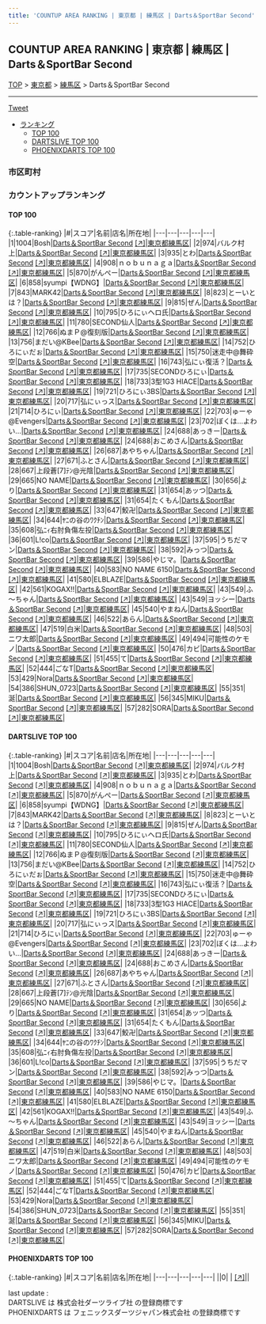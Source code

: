 ```yaml
---
title: 'COUNTUP AREA RANKING | 東京都 | 練馬区 | Darts＆SportBar Second'
---
```

## COUNTUP AREA RANKING | 東京都 | 練馬区 | Darts＆SportBar Second

[TOP](/darts/rank/) > [東京都](/darts/rank/東京都/) > [練馬区](/darts/rank/東京都/練馬区/) > Darts＆SportBar Second

___

<a href="https://twitter.com/share?ref_src=twsrc%5Etfw" data-text="COUNTUP AREA RANKING | 東京都練馬区Darts＆SportBar Second" class="twitter-share-button" data-hashtags="DARTSLIVE,PHOENIXDARTS,darts,ダーツ" data-show-count="false">Tweet</a>

* [ランキング](#カウントアップランキング)
    * [TOP 100](#top-100)
    * [DARTSLIVE TOP 100](#dartslive-top-100)
    * [PHOENIXDARTS TOP 100](#phoenixdarts-top-100)

### 市区町村

<ul>

</ul>

### カウントアップランキング

#### TOP 100



{:.table-ranking}
|#|スコア|名前|店名|所在地|
|---|---|---|---|---|
|1|1004|<span class="rank-name-dl">Bosh</span>|<a href="/darts/rank/shops/886eed41c657d60c0d9b047a20a7ba1e.html">Darts＆SportBar Second</a> <a href="https://search.dartslive.com/jp/shop/886eed41c657d60c0d9b047a20a7ba1e">[↗]</a>|<a href="/darts/rank/東京都/練馬区">東京都練馬区</a>|
|2|974|<span class="rank-name-dl">バルク村上</span>|<a href="/darts/rank/shops/886eed41c657d60c0d9b047a20a7ba1e.html">Darts＆SportBar Second</a> <a href="https://search.dartslive.com/jp/shop/886eed41c657d60c0d9b047a20a7ba1e">[↗]</a>|<a href="/darts/rank/東京都/練馬区">東京都練馬区</a>|
|3|935|<span class="rank-name-dl">とわ</span>|<a href="/darts/rank/shops/886eed41c657d60c0d9b047a20a7ba1e.html">Darts＆SportBar Second</a> <a href="https://search.dartslive.com/jp/shop/886eed41c657d60c0d9b047a20a7ba1e">[↗]</a>|<a href="/darts/rank/東京都/練馬区">東京都練馬区</a>|
|4|908|<span class="rank-name-dl">ｎｏｂｕｎａｇａ</span>|<a href="/darts/rank/shops/886eed41c657d60c0d9b047a20a7ba1e.html">Darts＆SportBar Second</a> <a href="https://search.dartslive.com/jp/shop/886eed41c657d60c0d9b047a20a7ba1e">[↗]</a>|<a href="/darts/rank/東京都/練馬区">東京都練馬区</a>|
|5|870|<span class="rank-name-dl">がんぺー</span>|<a href="/darts/rank/shops/886eed41c657d60c0d9b047a20a7ba1e.html">Darts＆SportBar Second</a> <a href="https://search.dartslive.com/jp/shop/886eed41c657d60c0d9b047a20a7ba1e">[↗]</a>|<a href="/darts/rank/東京都/練馬区">東京都練馬区</a>|
|6|858|<span class="rank-name-dl">syumpi【WDNG】</span>|<a href="/darts/rank/shops/886eed41c657d60c0d9b047a20a7ba1e.html">Darts＆SportBar Second</a> <a href="https://search.dartslive.com/jp/shop/886eed41c657d60c0d9b047a20a7ba1e">[↗]</a>|<a href="/darts/rank/東京都/練馬区">東京都練馬区</a>|
|7|843|<span class="rank-name-dl">MARK42</span>|<a href="/darts/rank/shops/886eed41c657d60c0d9b047a20a7ba1e.html">Darts＆SportBar Second</a> <a href="https://search.dartslive.com/jp/shop/886eed41c657d60c0d9b047a20a7ba1e">[↗]</a>|<a href="/darts/rank/東京都/練馬区">東京都練馬区</a>|
|8|823|<span class="rank-name-dl">とーいとは？</span>|<a href="/darts/rank/shops/886eed41c657d60c0d9b047a20a7ba1e.html">Darts＆SportBar Second</a> <a href="https://search.dartslive.com/jp/shop/886eed41c657d60c0d9b047a20a7ba1e">[↗]</a>|<a href="/darts/rank/東京都/練馬区">東京都練馬区</a>|
|9|815|<span class="rank-name-dl">ぜん</span>|<a href="/darts/rank/shops/886eed41c657d60c0d9b047a20a7ba1e.html">Darts＆SportBar Second</a> <a href="https://search.dartslive.com/jp/shop/886eed41c657d60c0d9b047a20a7ba1e">[↗]</a>|<a href="/darts/rank/東京都/練馬区">東京都練馬区</a>|
|10|795|<span class="rank-name-dl">ひろにぃヘロ氏</span>|<a href="/darts/rank/shops/886eed41c657d60c0d9b047a20a7ba1e.html">Darts＆SportBar Second</a> <a href="https://search.dartslive.com/jp/shop/886eed41c657d60c0d9b047a20a7ba1e">[↗]</a>|<a href="/darts/rank/東京都/練馬区">東京都練馬区</a>|
|11|780|<span class="rank-name-dl">SECOND仙人</span>|<a href="/darts/rank/shops/886eed41c657d60c0d9b047a20a7ba1e.html">Darts＆SportBar Second</a> <a href="https://search.dartslive.com/jp/shop/886eed41c657d60c0d9b047a20a7ba1e">[↗]</a>|<a href="/darts/rank/東京都/練馬区">東京都練馬区</a>|
|12|766|<span class="rank-name-dl">ぬまＰ@復刻版</span>|<a href="/darts/rank/shops/886eed41c657d60c0d9b047a20a7ba1e.html">Darts＆SportBar Second</a> <a href="https://search.dartslive.com/jp/shop/886eed41c657d60c0d9b047a20a7ba1e">[↗]</a>|<a href="/darts/rank/東京都/練馬区">東京都練馬区</a>|
|13|756|<span class="rank-name-dl">まだい@KBee</span>|<a href="/darts/rank/shops/886eed41c657d60c0d9b047a20a7ba1e.html">Darts＆SportBar Second</a> <a href="https://search.dartslive.com/jp/shop/886eed41c657d60c0d9b047a20a7ba1e">[↗]</a>|<a href="/darts/rank/東京都/練馬区">東京都練馬区</a>|
|14|752|<span class="rank-name-dl">ひろにぃだぉ</span>|<a href="/darts/rank/shops/886eed41c657d60c0d9b047a20a7ba1e.html">Darts＆SportBar Second</a> <a href="https://search.dartslive.com/jp/shop/886eed41c657d60c0d9b047a20a7ba1e">[↗]</a>|<a href="/darts/rank/東京都/練馬区">東京都練馬区</a>|
|15|750|<span class="rank-name-dl">迷走中@舞砕空</span>|<a href="/darts/rank/shops/886eed41c657d60c0d9b047a20a7ba1e.html">Darts＆SportBar Second</a> <a href="https://search.dartslive.com/jp/shop/886eed41c657d60c0d9b047a20a7ba1e">[↗]</a>|<a href="/darts/rank/東京都/練馬区">東京都練馬区</a>|
|16|743|<span class="rank-name-dl">弘にぃ復活？</span>|<a href="/darts/rank/shops/886eed41c657d60c0d9b047a20a7ba1e.html">Darts＆SportBar Second</a> <a href="https://search.dartslive.com/jp/shop/886eed41c657d60c0d9b047a20a7ba1e">[↗]</a>|<a href="/darts/rank/東京都/練馬区">東京都練馬区</a>|
|17|735|<span class="rank-name-dl">SECONDひろにぃ</span>|<a href="/darts/rank/shops/886eed41c657d60c0d9b047a20a7ba1e.html">Darts＆SportBar Second</a> <a href="https://search.dartslive.com/jp/shop/886eed41c657d60c0d9b047a20a7ba1e">[↗]</a>|<a href="/darts/rank/東京都/練馬区">東京都練馬区</a>|
|18|733|<span class="rank-name-dl">3型1G3 HIACE</span>|<a href="/darts/rank/shops/886eed41c657d60c0d9b047a20a7ba1e.html">Darts＆SportBar Second</a> <a href="https://search.dartslive.com/jp/shop/886eed41c657d60c0d9b047a20a7ba1e">[↗]</a>|<a href="/darts/rank/東京都/練馬区">東京都練馬区</a>|
|19|721|<span class="rank-name-dl">ひろにぃ3BS</span>|<a href="/darts/rank/shops/886eed41c657d60c0d9b047a20a7ba1e.html">Darts＆SportBar Second</a> <a href="https://search.dartslive.com/jp/shop/886eed41c657d60c0d9b047a20a7ba1e">[↗]</a>|<a href="/darts/rank/東京都/練馬区">東京都練馬区</a>|
|20|717|<span class="rank-name-dl">弘にぃっス</span>|<a href="/darts/rank/shops/886eed41c657d60c0d9b047a20a7ba1e.html">Darts＆SportBar Second</a> <a href="https://search.dartslive.com/jp/shop/886eed41c657d60c0d9b047a20a7ba1e">[↗]</a>|<a href="/darts/rank/東京都/練馬区">東京都練馬区</a>|
|21|714|<span class="rank-name-dl">ひろにぃ</span>|<a href="/darts/rank/shops/886eed41c657d60c0d9b047a20a7ba1e.html">Darts＆SportBar Second</a> <a href="https://search.dartslive.com/jp/shop/886eed41c657d60c0d9b047a20a7ba1e">[↗]</a>|<a href="/darts/rank/東京都/練馬区">東京都練馬区</a>|
|22|703|<span class="rank-name-dl">ゅーゃ@Evengers</span>|<a href="/darts/rank/shops/886eed41c657d60c0d9b047a20a7ba1e.html">Darts＆SportBar Second</a> <a href="https://search.dartslive.com/jp/shop/886eed41c657d60c0d9b047a20a7ba1e">[↗]</a>|<a href="/darts/rank/東京都/練馬区">東京都練馬区</a>|
|23|702|<span class="rank-name-dl">ぼくは…よわい…</span>|<a href="/darts/rank/shops/886eed41c657d60c0d9b047a20a7ba1e.html">Darts＆SportBar Second</a> <a href="https://search.dartslive.com/jp/shop/886eed41c657d60c0d9b047a20a7ba1e">[↗]</a>|<a href="/darts/rank/東京都/練馬区">東京都練馬区</a>|
|24|688|<span class="rank-name-dl">あっきー</span>|<a href="/darts/rank/shops/886eed41c657d60c0d9b047a20a7ba1e.html">Darts＆SportBar Second</a> <a href="https://search.dartslive.com/jp/shop/886eed41c657d60c0d9b047a20a7ba1e">[↗]</a>|<a href="/darts/rank/東京都/練馬区">東京都練馬区</a>|
|24|688|<span class="rank-name-dl">おこめさん</span>|<a href="/darts/rank/shops/886eed41c657d60c0d9b047a20a7ba1e.html">Darts＆SportBar Second</a> <a href="https://search.dartslive.com/jp/shop/886eed41c657d60c0d9b047a20a7ba1e">[↗]</a>|<a href="/darts/rank/東京都/練馬区">東京都練馬区</a>|
|26|687|<span class="rank-name-dl">あやちゃん</span>|<a href="/darts/rank/shops/886eed41c657d60c0d9b047a20a7ba1e.html">Darts＆SportBar Second</a> <a href="https://search.dartslive.com/jp/shop/886eed41c657d60c0d9b047a20a7ba1e">[↗]</a>|<a href="/darts/rank/東京都/練馬区">東京都練馬区</a>|
|27|671|<span class="rank-name-dl">ふとさん</span>|<a href="/darts/rank/shops/886eed41c657d60c0d9b047a20a7ba1e.html">Darts＆SportBar Second</a> <a href="https://search.dartslive.com/jp/shop/886eed41c657d60c0d9b047a20a7ba1e">[↗]</a>|<a href="/darts/rank/東京都/練馬区">東京都練馬区</a>|
|28|667|<span class="rank-name-dl">上段蒼[7]ﾃﾝ@光陰</span>|<a href="/darts/rank/shops/886eed41c657d60c0d9b047a20a7ba1e.html">Darts＆SportBar Second</a> <a href="https://search.dartslive.com/jp/shop/886eed41c657d60c0d9b047a20a7ba1e">[↗]</a>|<a href="/darts/rank/東京都/練馬区">東京都練馬区</a>|
|29|665|<span class="rank-name-dl">NO NAME</span>|<a href="/darts/rank/shops/886eed41c657d60c0d9b047a20a7ba1e.html">Darts＆SportBar Second</a> <a href="https://search.dartslive.com/jp/shop/886eed41c657d60c0d9b047a20a7ba1e">[↗]</a>|<a href="/darts/rank/東京都/練馬区">東京都練馬区</a>|
|30|656|<span class="rank-name-dl">より</span>|<a href="/darts/rank/shops/886eed41c657d60c0d9b047a20a7ba1e.html">Darts＆SportBar Second</a> <a href="https://search.dartslive.com/jp/shop/886eed41c657d60c0d9b047a20a7ba1e">[↗]</a>|<a href="/darts/rank/東京都/練馬区">東京都練馬区</a>|
|31|654|<span class="rank-name-dl">あッつ</span>|<a href="/darts/rank/shops/886eed41c657d60c0d9b047a20a7ba1e.html">Darts＆SportBar Second</a> <a href="https://search.dartslive.com/jp/shop/886eed41c657d60c0d9b047a20a7ba1e">[↗]</a>|<a href="/darts/rank/東京都/練馬区">東京都練馬区</a>|
|31|654|<span class="rank-name-dl">たくもん</span>|<a href="/darts/rank/shops/886eed41c657d60c0d9b047a20a7ba1e.html">Darts＆SportBar Second</a> <a href="https://search.dartslive.com/jp/shop/886eed41c657d60c0d9b047a20a7ba1e">[↗]</a>|<a href="/darts/rank/東京都/練馬区">東京都練馬区</a>|
|33|647|<span class="rank-name-dl">鮫卍</span>|<a href="/darts/rank/shops/886eed41c657d60c0d9b047a20a7ba1e.html">Darts＆SportBar Second</a> <a href="https://search.dartslive.com/jp/shop/886eed41c657d60c0d9b047a20a7ba1e">[↗]</a>|<a href="/darts/rank/東京都/練馬区">東京都練馬区</a>|
|34|644|<span class="rank-name-dl">ﾔﾆの谷のﾜｸﾁﾝ</span>|<a href="/darts/rank/shops/886eed41c657d60c0d9b047a20a7ba1e.html">Darts＆SportBar Second</a> <a href="https://search.dartslive.com/jp/shop/886eed41c657d60c0d9b047a20a7ba1e">[↗]</a>|<a href="/darts/rank/東京都/練馬区">東京都練馬区</a>|
|35|608|<span class="rank-name-dl">弘ﾆｨ右肘負傷左投</span>|<a href="/darts/rank/shops/886eed41c657d60c0d9b047a20a7ba1e.html">Darts＆SportBar Second</a> <a href="https://search.dartslive.com/jp/shop/886eed41c657d60c0d9b047a20a7ba1e">[↗]</a>|<a href="/darts/rank/東京都/練馬区">東京都練馬区</a>|
|36|601|<span class="rank-name-dl">L!co</span>|<a href="/darts/rank/shops/886eed41c657d60c0d9b047a20a7ba1e.html">Darts＆SportBar Second</a> <a href="https://search.dartslive.com/jp/shop/886eed41c657d60c0d9b047a20a7ba1e">[↗]</a>|<a href="/darts/rank/東京都/練馬区">東京都練馬区</a>|
|37|595|<span class="rank-name-dl">うちだマン</span>|<a href="/darts/rank/shops/886eed41c657d60c0d9b047a20a7ba1e.html">Darts＆SportBar Second</a> <a href="https://search.dartslive.com/jp/shop/886eed41c657d60c0d9b047a20a7ba1e">[↗]</a>|<a href="/darts/rank/東京都/練馬区">東京都練馬区</a>|
|38|592|<span class="rank-name-dl">みっつ</span>|<a href="/darts/rank/shops/886eed41c657d60c0d9b047a20a7ba1e.html">Darts＆SportBar Second</a> <a href="https://search.dartslive.com/jp/shop/886eed41c657d60c0d9b047a20a7ba1e">[↗]</a>|<a href="/darts/rank/東京都/練馬区">東京都練馬区</a>|
|39|586|<span class="rank-name-dl">やじマ。</span>|<a href="/darts/rank/shops/886eed41c657d60c0d9b047a20a7ba1e.html">Darts＆SportBar Second</a> <a href="https://search.dartslive.com/jp/shop/886eed41c657d60c0d9b047a20a7ba1e">[↗]</a>|<a href="/darts/rank/東京都/練馬区">東京都練馬区</a>|
|40|583|<span class="rank-name-dl">NO NAME 6150</span>|<a href="/darts/rank/shops/886eed41c657d60c0d9b047a20a7ba1e.html">Darts＆SportBar Second</a> <a href="https://search.dartslive.com/jp/shop/886eed41c657d60c0d9b047a20a7ba1e">[↗]</a>|<a href="/darts/rank/東京都/練馬区">東京都練馬区</a>|
|41|580|<span class="rank-name-dl">ELBLAZE</span>|<a href="/darts/rank/shops/886eed41c657d60c0d9b047a20a7ba1e.html">Darts＆SportBar Second</a> <a href="https://search.dartslive.com/jp/shop/886eed41c657d60c0d9b047a20a7ba1e">[↗]</a>|<a href="/darts/rank/東京都/練馬区">東京都練馬区</a>|
|42|561|<span class="rank-name-dl">KOGAX!!</span>|<a href="/darts/rank/shops/886eed41c657d60c0d9b047a20a7ba1e.html">Darts＆SportBar Second</a> <a href="https://search.dartslive.com/jp/shop/886eed41c657d60c0d9b047a20a7ba1e">[↗]</a>|<a href="/darts/rank/東京都/練馬区">東京都練馬区</a>|
|43|549|<span class="rank-name-dl">ふ～ちゃん</span>|<a href="/darts/rank/shops/886eed41c657d60c0d9b047a20a7ba1e.html">Darts＆SportBar Second</a> <a href="https://search.dartslive.com/jp/shop/886eed41c657d60c0d9b047a20a7ba1e">[↗]</a>|<a href="/darts/rank/東京都/練馬区">東京都練馬区</a>|
|43|549|<span class="rank-name-dl">ヨッシー</span>|<a href="/darts/rank/shops/886eed41c657d60c0d9b047a20a7ba1e.html">Darts＆SportBar Second</a> <a href="https://search.dartslive.com/jp/shop/886eed41c657d60c0d9b047a20a7ba1e">[↗]</a>|<a href="/darts/rank/東京都/練馬区">東京都練馬区</a>|
|45|540|<span class="rank-name-dl">やまねん</span>|<a href="/darts/rank/shops/886eed41c657d60c0d9b047a20a7ba1e.html">Darts＆SportBar Second</a> <a href="https://search.dartslive.com/jp/shop/886eed41c657d60c0d9b047a20a7ba1e">[↗]</a>|<a href="/darts/rank/東京都/練馬区">東京都練馬区</a>|
|46|522|<span class="rank-name-dl">あらん</span>|<a href="/darts/rank/shops/886eed41c657d60c0d9b047a20a7ba1e.html">Darts＆SportBar Second</a> <a href="https://search.dartslive.com/jp/shop/886eed41c657d60c0d9b047a20a7ba1e">[↗]</a>|<a href="/darts/rank/東京都/練馬区">東京都練馬区</a>|
|47|519|<span class="rank-name-dl">白米</span>|<a href="/darts/rank/shops/886eed41c657d60c0d9b047a20a7ba1e.html">Darts＆SportBar Second</a> <a href="https://search.dartslive.com/jp/shop/886eed41c657d60c0d9b047a20a7ba1e">[↗]</a>|<a href="/darts/rank/東京都/練馬区">東京都練馬区</a>|
|48|503|<span class="rank-name-dl">ニワ太郎</span>|<a href="/darts/rank/shops/886eed41c657d60c0d9b047a20a7ba1e.html">Darts＆SportBar Second</a> <a href="https://search.dartslive.com/jp/shop/886eed41c657d60c0d9b047a20a7ba1e">[↗]</a>|<a href="/darts/rank/東京都/練馬区">東京都練馬区</a>|
|49|494|<span class="rank-name-dl">可能性のケモノ</span>|<a href="/darts/rank/shops/886eed41c657d60c0d9b047a20a7ba1e.html">Darts＆SportBar Second</a> <a href="https://search.dartslive.com/jp/shop/886eed41c657d60c0d9b047a20a7ba1e">[↗]</a>|<a href="/darts/rank/東京都/練馬区">東京都練馬区</a>|
|50|476|<span class="rank-name-dl">カビ</span>|<a href="/darts/rank/shops/886eed41c657d60c0d9b047a20a7ba1e.html">Darts＆SportBar Second</a> <a href="https://search.dartslive.com/jp/shop/886eed41c657d60c0d9b047a20a7ba1e">[↗]</a>|<a href="/darts/rank/東京都/練馬区">東京都練馬区</a>|
|51|455|<span class="rank-name-dl">て</span>|<a href="/darts/rank/shops/886eed41c657d60c0d9b047a20a7ba1e.html">Darts＆SportBar Second</a> <a href="https://search.dartslive.com/jp/shop/886eed41c657d60c0d9b047a20a7ba1e">[↗]</a>|<a href="/darts/rank/東京都/練馬区">東京都練馬区</a>|
|52|444|<span class="rank-name-dl">ごなT</span>|<a href="/darts/rank/shops/886eed41c657d60c0d9b047a20a7ba1e.html">Darts＆SportBar Second</a> <a href="https://search.dartslive.com/jp/shop/886eed41c657d60c0d9b047a20a7ba1e">[↗]</a>|<a href="/darts/rank/東京都/練馬区">東京都練馬区</a>|
|53|429|<span class="rank-name-dl">Nora</span>|<a href="/darts/rank/shops/886eed41c657d60c0d9b047a20a7ba1e.html">Darts＆SportBar Second</a> <a href="https://search.dartslive.com/jp/shop/886eed41c657d60c0d9b047a20a7ba1e">[↗]</a>|<a href="/darts/rank/東京都/練馬区">東京都練馬区</a>|
|54|386|<span class="rank-name-dl">SHUN_0723</span>|<a href="/darts/rank/shops/886eed41c657d60c0d9b047a20a7ba1e.html">Darts＆SportBar Second</a> <a href="https://search.dartslive.com/jp/shop/886eed41c657d60c0d9b047a20a7ba1e">[↗]</a>|<a href="/darts/rank/東京都/練馬区">東京都練馬区</a>|
|55|351|<span class="rank-name-dl">涎</span>|<a href="/darts/rank/shops/886eed41c657d60c0d9b047a20a7ba1e.html">Darts＆SportBar Second</a> <a href="https://search.dartslive.com/jp/shop/886eed41c657d60c0d9b047a20a7ba1e">[↗]</a>|<a href="/darts/rank/東京都/練馬区">東京都練馬区</a>|
|56|345|<span class="rank-name-dl">MIKU</span>|<a href="/darts/rank/shops/886eed41c657d60c0d9b047a20a7ba1e.html">Darts＆SportBar Second</a> <a href="https://search.dartslive.com/jp/shop/886eed41c657d60c0d9b047a20a7ba1e">[↗]</a>|<a href="/darts/rank/東京都/練馬区">東京都練馬区</a>|
|57|282|<span class="rank-name-dl">SORA</span>|<a href="/darts/rank/shops/886eed41c657d60c0d9b047a20a7ba1e.html">Darts＆SportBar Second</a> <a href="https://search.dartslive.com/jp/shop/886eed41c657d60c0d9b047a20a7ba1e">[↗]</a>|<a href="/darts/rank/東京都/練馬区">東京都練馬区</a>|


#### DARTSLIVE TOP 100



{:.table-ranking}
|#|スコア|名前|店名|所在地|
|---|---|---|---|---|
|1|1004|<span class="rank-name-dl">Bosh</span>|<a href="/darts/rank/shops/886eed41c657d60c0d9b047a20a7ba1e.html">Darts＆SportBar Second</a> <a href="https://search.dartslive.com/jp/shop/886eed41c657d60c0d9b047a20a7ba1e">[↗]</a>|<a href="/darts/rank/東京都/練馬区">東京都練馬区</a>|
|2|974|<span class="rank-name-dl">バルク村上</span>|<a href="/darts/rank/shops/886eed41c657d60c0d9b047a20a7ba1e.html">Darts＆SportBar Second</a> <a href="https://search.dartslive.com/jp/shop/886eed41c657d60c0d9b047a20a7ba1e">[↗]</a>|<a href="/darts/rank/東京都/練馬区">東京都練馬区</a>|
|3|935|<span class="rank-name-dl">とわ</span>|<a href="/darts/rank/shops/886eed41c657d60c0d9b047a20a7ba1e.html">Darts＆SportBar Second</a> <a href="https://search.dartslive.com/jp/shop/886eed41c657d60c0d9b047a20a7ba1e">[↗]</a>|<a href="/darts/rank/東京都/練馬区">東京都練馬区</a>|
|4|908|<span class="rank-name-dl">ｎｏｂｕｎａｇａ</span>|<a href="/darts/rank/shops/886eed41c657d60c0d9b047a20a7ba1e.html">Darts＆SportBar Second</a> <a href="https://search.dartslive.com/jp/shop/886eed41c657d60c0d9b047a20a7ba1e">[↗]</a>|<a href="/darts/rank/東京都/練馬区">東京都練馬区</a>|
|5|870|<span class="rank-name-dl">がんぺー</span>|<a href="/darts/rank/shops/886eed41c657d60c0d9b047a20a7ba1e.html">Darts＆SportBar Second</a> <a href="https://search.dartslive.com/jp/shop/886eed41c657d60c0d9b047a20a7ba1e">[↗]</a>|<a href="/darts/rank/東京都/練馬区">東京都練馬区</a>|
|6|858|<span class="rank-name-dl">syumpi【WDNG】</span>|<a href="/darts/rank/shops/886eed41c657d60c0d9b047a20a7ba1e.html">Darts＆SportBar Second</a> <a href="https://search.dartslive.com/jp/shop/886eed41c657d60c0d9b047a20a7ba1e">[↗]</a>|<a href="/darts/rank/東京都/練馬区">東京都練馬区</a>|
|7|843|<span class="rank-name-dl">MARK42</span>|<a href="/darts/rank/shops/886eed41c657d60c0d9b047a20a7ba1e.html">Darts＆SportBar Second</a> <a href="https://search.dartslive.com/jp/shop/886eed41c657d60c0d9b047a20a7ba1e">[↗]</a>|<a href="/darts/rank/東京都/練馬区">東京都練馬区</a>|
|8|823|<span class="rank-name-dl">とーいとは？</span>|<a href="/darts/rank/shops/886eed41c657d60c0d9b047a20a7ba1e.html">Darts＆SportBar Second</a> <a href="https://search.dartslive.com/jp/shop/886eed41c657d60c0d9b047a20a7ba1e">[↗]</a>|<a href="/darts/rank/東京都/練馬区">東京都練馬区</a>|
|9|815|<span class="rank-name-dl">ぜん</span>|<a href="/darts/rank/shops/886eed41c657d60c0d9b047a20a7ba1e.html">Darts＆SportBar Second</a> <a href="https://search.dartslive.com/jp/shop/886eed41c657d60c0d9b047a20a7ba1e">[↗]</a>|<a href="/darts/rank/東京都/練馬区">東京都練馬区</a>|
|10|795|<span class="rank-name-dl">ひろにぃヘロ氏</span>|<a href="/darts/rank/shops/886eed41c657d60c0d9b047a20a7ba1e.html">Darts＆SportBar Second</a> <a href="https://search.dartslive.com/jp/shop/886eed41c657d60c0d9b047a20a7ba1e">[↗]</a>|<a href="/darts/rank/東京都/練馬区">東京都練馬区</a>|
|11|780|<span class="rank-name-dl">SECOND仙人</span>|<a href="/darts/rank/shops/886eed41c657d60c0d9b047a20a7ba1e.html">Darts＆SportBar Second</a> <a href="https://search.dartslive.com/jp/shop/886eed41c657d60c0d9b047a20a7ba1e">[↗]</a>|<a href="/darts/rank/東京都/練馬区">東京都練馬区</a>|
|12|766|<span class="rank-name-dl">ぬまＰ@復刻版</span>|<a href="/darts/rank/shops/886eed41c657d60c0d9b047a20a7ba1e.html">Darts＆SportBar Second</a> <a href="https://search.dartslive.com/jp/shop/886eed41c657d60c0d9b047a20a7ba1e">[↗]</a>|<a href="/darts/rank/東京都/練馬区">東京都練馬区</a>|
|13|756|<span class="rank-name-dl">まだい@KBee</span>|<a href="/darts/rank/shops/886eed41c657d60c0d9b047a20a7ba1e.html">Darts＆SportBar Second</a> <a href="https://search.dartslive.com/jp/shop/886eed41c657d60c0d9b047a20a7ba1e">[↗]</a>|<a href="/darts/rank/東京都/練馬区">東京都練馬区</a>|
|14|752|<span class="rank-name-dl">ひろにぃだぉ</span>|<a href="/darts/rank/shops/886eed41c657d60c0d9b047a20a7ba1e.html">Darts＆SportBar Second</a> <a href="https://search.dartslive.com/jp/shop/886eed41c657d60c0d9b047a20a7ba1e">[↗]</a>|<a href="/darts/rank/東京都/練馬区">東京都練馬区</a>|
|15|750|<span class="rank-name-dl">迷走中@舞砕空</span>|<a href="/darts/rank/shops/886eed41c657d60c0d9b047a20a7ba1e.html">Darts＆SportBar Second</a> <a href="https://search.dartslive.com/jp/shop/886eed41c657d60c0d9b047a20a7ba1e">[↗]</a>|<a href="/darts/rank/東京都/練馬区">東京都練馬区</a>|
|16|743|<span class="rank-name-dl">弘にぃ復活？</span>|<a href="/darts/rank/shops/886eed41c657d60c0d9b047a20a7ba1e.html">Darts＆SportBar Second</a> <a href="https://search.dartslive.com/jp/shop/886eed41c657d60c0d9b047a20a7ba1e">[↗]</a>|<a href="/darts/rank/東京都/練馬区">東京都練馬区</a>|
|17|735|<span class="rank-name-dl">SECONDひろにぃ</span>|<a href="/darts/rank/shops/886eed41c657d60c0d9b047a20a7ba1e.html">Darts＆SportBar Second</a> <a href="https://search.dartslive.com/jp/shop/886eed41c657d60c0d9b047a20a7ba1e">[↗]</a>|<a href="/darts/rank/東京都/練馬区">東京都練馬区</a>|
|18|733|<span class="rank-name-dl">3型1G3 HIACE</span>|<a href="/darts/rank/shops/886eed41c657d60c0d9b047a20a7ba1e.html">Darts＆SportBar Second</a> <a href="https://search.dartslive.com/jp/shop/886eed41c657d60c0d9b047a20a7ba1e">[↗]</a>|<a href="/darts/rank/東京都/練馬区">東京都練馬区</a>|
|19|721|<span class="rank-name-dl">ひろにぃ3BS</span>|<a href="/darts/rank/shops/886eed41c657d60c0d9b047a20a7ba1e.html">Darts＆SportBar Second</a> <a href="https://search.dartslive.com/jp/shop/886eed41c657d60c0d9b047a20a7ba1e">[↗]</a>|<a href="/darts/rank/東京都/練馬区">東京都練馬区</a>|
|20|717|<span class="rank-name-dl">弘にぃっス</span>|<a href="/darts/rank/shops/886eed41c657d60c0d9b047a20a7ba1e.html">Darts＆SportBar Second</a> <a href="https://search.dartslive.com/jp/shop/886eed41c657d60c0d9b047a20a7ba1e">[↗]</a>|<a href="/darts/rank/東京都/練馬区">東京都練馬区</a>|
|21|714|<span class="rank-name-dl">ひろにぃ</span>|<a href="/darts/rank/shops/886eed41c657d60c0d9b047a20a7ba1e.html">Darts＆SportBar Second</a> <a href="https://search.dartslive.com/jp/shop/886eed41c657d60c0d9b047a20a7ba1e">[↗]</a>|<a href="/darts/rank/東京都/練馬区">東京都練馬区</a>|
|22|703|<span class="rank-name-dl">ゅーゃ@Evengers</span>|<a href="/darts/rank/shops/886eed41c657d60c0d9b047a20a7ba1e.html">Darts＆SportBar Second</a> <a href="https://search.dartslive.com/jp/shop/886eed41c657d60c0d9b047a20a7ba1e">[↗]</a>|<a href="/darts/rank/東京都/練馬区">東京都練馬区</a>|
|23|702|<span class="rank-name-dl">ぼくは…よわい…</span>|<a href="/darts/rank/shops/886eed41c657d60c0d9b047a20a7ba1e.html">Darts＆SportBar Second</a> <a href="https://search.dartslive.com/jp/shop/886eed41c657d60c0d9b047a20a7ba1e">[↗]</a>|<a href="/darts/rank/東京都/練馬区">東京都練馬区</a>|
|24|688|<span class="rank-name-dl">あっきー</span>|<a href="/darts/rank/shops/886eed41c657d60c0d9b047a20a7ba1e.html">Darts＆SportBar Second</a> <a href="https://search.dartslive.com/jp/shop/886eed41c657d60c0d9b047a20a7ba1e">[↗]</a>|<a href="/darts/rank/東京都/練馬区">東京都練馬区</a>|
|24|688|<span class="rank-name-dl">おこめさん</span>|<a href="/darts/rank/shops/886eed41c657d60c0d9b047a20a7ba1e.html">Darts＆SportBar Second</a> <a href="https://search.dartslive.com/jp/shop/886eed41c657d60c0d9b047a20a7ba1e">[↗]</a>|<a href="/darts/rank/東京都/練馬区">東京都練馬区</a>|
|26|687|<span class="rank-name-dl">あやちゃん</span>|<a href="/darts/rank/shops/886eed41c657d60c0d9b047a20a7ba1e.html">Darts＆SportBar Second</a> <a href="https://search.dartslive.com/jp/shop/886eed41c657d60c0d9b047a20a7ba1e">[↗]</a>|<a href="/darts/rank/東京都/練馬区">東京都練馬区</a>|
|27|671|<span class="rank-name-dl">ふとさん</span>|<a href="/darts/rank/shops/886eed41c657d60c0d9b047a20a7ba1e.html">Darts＆SportBar Second</a> <a href="https://search.dartslive.com/jp/shop/886eed41c657d60c0d9b047a20a7ba1e">[↗]</a>|<a href="/darts/rank/東京都/練馬区">東京都練馬区</a>|
|28|667|<span class="rank-name-dl">上段蒼[7]ﾃﾝ@光陰</span>|<a href="/darts/rank/shops/886eed41c657d60c0d9b047a20a7ba1e.html">Darts＆SportBar Second</a> <a href="https://search.dartslive.com/jp/shop/886eed41c657d60c0d9b047a20a7ba1e">[↗]</a>|<a href="/darts/rank/東京都/練馬区">東京都練馬区</a>|
|29|665|<span class="rank-name-dl">NO NAME</span>|<a href="/darts/rank/shops/886eed41c657d60c0d9b047a20a7ba1e.html">Darts＆SportBar Second</a> <a href="https://search.dartslive.com/jp/shop/886eed41c657d60c0d9b047a20a7ba1e">[↗]</a>|<a href="/darts/rank/東京都/練馬区">東京都練馬区</a>|
|30|656|<span class="rank-name-dl">より</span>|<a href="/darts/rank/shops/886eed41c657d60c0d9b047a20a7ba1e.html">Darts＆SportBar Second</a> <a href="https://search.dartslive.com/jp/shop/886eed41c657d60c0d9b047a20a7ba1e">[↗]</a>|<a href="/darts/rank/東京都/練馬区">東京都練馬区</a>|
|31|654|<span class="rank-name-dl">あッつ</span>|<a href="/darts/rank/shops/886eed41c657d60c0d9b047a20a7ba1e.html">Darts＆SportBar Second</a> <a href="https://search.dartslive.com/jp/shop/886eed41c657d60c0d9b047a20a7ba1e">[↗]</a>|<a href="/darts/rank/東京都/練馬区">東京都練馬区</a>|
|31|654|<span class="rank-name-dl">たくもん</span>|<a href="/darts/rank/shops/886eed41c657d60c0d9b047a20a7ba1e.html">Darts＆SportBar Second</a> <a href="https://search.dartslive.com/jp/shop/886eed41c657d60c0d9b047a20a7ba1e">[↗]</a>|<a href="/darts/rank/東京都/練馬区">東京都練馬区</a>|
|33|647|<span class="rank-name-dl">鮫卍</span>|<a href="/darts/rank/shops/886eed41c657d60c0d9b047a20a7ba1e.html">Darts＆SportBar Second</a> <a href="https://search.dartslive.com/jp/shop/886eed41c657d60c0d9b047a20a7ba1e">[↗]</a>|<a href="/darts/rank/東京都/練馬区">東京都練馬区</a>|
|34|644|<span class="rank-name-dl">ﾔﾆの谷のﾜｸﾁﾝ</span>|<a href="/darts/rank/shops/886eed41c657d60c0d9b047a20a7ba1e.html">Darts＆SportBar Second</a> <a href="https://search.dartslive.com/jp/shop/886eed41c657d60c0d9b047a20a7ba1e">[↗]</a>|<a href="/darts/rank/東京都/練馬区">東京都練馬区</a>|
|35|608|<span class="rank-name-dl">弘ﾆｨ右肘負傷左投</span>|<a href="/darts/rank/shops/886eed41c657d60c0d9b047a20a7ba1e.html">Darts＆SportBar Second</a> <a href="https://search.dartslive.com/jp/shop/886eed41c657d60c0d9b047a20a7ba1e">[↗]</a>|<a href="/darts/rank/東京都/練馬区">東京都練馬区</a>|
|36|601|<span class="rank-name-dl">L!co</span>|<a href="/darts/rank/shops/886eed41c657d60c0d9b047a20a7ba1e.html">Darts＆SportBar Second</a> <a href="https://search.dartslive.com/jp/shop/886eed41c657d60c0d9b047a20a7ba1e">[↗]</a>|<a href="/darts/rank/東京都/練馬区">東京都練馬区</a>|
|37|595|<span class="rank-name-dl">うちだマン</span>|<a href="/darts/rank/shops/886eed41c657d60c0d9b047a20a7ba1e.html">Darts＆SportBar Second</a> <a href="https://search.dartslive.com/jp/shop/886eed41c657d60c0d9b047a20a7ba1e">[↗]</a>|<a href="/darts/rank/東京都/練馬区">東京都練馬区</a>|
|38|592|<span class="rank-name-dl">みっつ</span>|<a href="/darts/rank/shops/886eed41c657d60c0d9b047a20a7ba1e.html">Darts＆SportBar Second</a> <a href="https://search.dartslive.com/jp/shop/886eed41c657d60c0d9b047a20a7ba1e">[↗]</a>|<a href="/darts/rank/東京都/練馬区">東京都練馬区</a>|
|39|586|<span class="rank-name-dl">やじマ。</span>|<a href="/darts/rank/shops/886eed41c657d60c0d9b047a20a7ba1e.html">Darts＆SportBar Second</a> <a href="https://search.dartslive.com/jp/shop/886eed41c657d60c0d9b047a20a7ba1e">[↗]</a>|<a href="/darts/rank/東京都/練馬区">東京都練馬区</a>|
|40|583|<span class="rank-name-dl">NO NAME 6150</span>|<a href="/darts/rank/shops/886eed41c657d60c0d9b047a20a7ba1e.html">Darts＆SportBar Second</a> <a href="https://search.dartslive.com/jp/shop/886eed41c657d60c0d9b047a20a7ba1e">[↗]</a>|<a href="/darts/rank/東京都/練馬区">東京都練馬区</a>|
|41|580|<span class="rank-name-dl">ELBLAZE</span>|<a href="/darts/rank/shops/886eed41c657d60c0d9b047a20a7ba1e.html">Darts＆SportBar Second</a> <a href="https://search.dartslive.com/jp/shop/886eed41c657d60c0d9b047a20a7ba1e">[↗]</a>|<a href="/darts/rank/東京都/練馬区">東京都練馬区</a>|
|42|561|<span class="rank-name-dl">KOGAX!!</span>|<a href="/darts/rank/shops/886eed41c657d60c0d9b047a20a7ba1e.html">Darts＆SportBar Second</a> <a href="https://search.dartslive.com/jp/shop/886eed41c657d60c0d9b047a20a7ba1e">[↗]</a>|<a href="/darts/rank/東京都/練馬区">東京都練馬区</a>|
|43|549|<span class="rank-name-dl">ふ～ちゃん</span>|<a href="/darts/rank/shops/886eed41c657d60c0d9b047a20a7ba1e.html">Darts＆SportBar Second</a> <a href="https://search.dartslive.com/jp/shop/886eed41c657d60c0d9b047a20a7ba1e">[↗]</a>|<a href="/darts/rank/東京都/練馬区">東京都練馬区</a>|
|43|549|<span class="rank-name-dl">ヨッシー</span>|<a href="/darts/rank/shops/886eed41c657d60c0d9b047a20a7ba1e.html">Darts＆SportBar Second</a> <a href="https://search.dartslive.com/jp/shop/886eed41c657d60c0d9b047a20a7ba1e">[↗]</a>|<a href="/darts/rank/東京都/練馬区">東京都練馬区</a>|
|45|540|<span class="rank-name-dl">やまねん</span>|<a href="/darts/rank/shops/886eed41c657d60c0d9b047a20a7ba1e.html">Darts＆SportBar Second</a> <a href="https://search.dartslive.com/jp/shop/886eed41c657d60c0d9b047a20a7ba1e">[↗]</a>|<a href="/darts/rank/東京都/練馬区">東京都練馬区</a>|
|46|522|<span class="rank-name-dl">あらん</span>|<a href="/darts/rank/shops/886eed41c657d60c0d9b047a20a7ba1e.html">Darts＆SportBar Second</a> <a href="https://search.dartslive.com/jp/shop/886eed41c657d60c0d9b047a20a7ba1e">[↗]</a>|<a href="/darts/rank/東京都/練馬区">東京都練馬区</a>|
|47|519|<span class="rank-name-dl">白米</span>|<a href="/darts/rank/shops/886eed41c657d60c0d9b047a20a7ba1e.html">Darts＆SportBar Second</a> <a href="https://search.dartslive.com/jp/shop/886eed41c657d60c0d9b047a20a7ba1e">[↗]</a>|<a href="/darts/rank/東京都/練馬区">東京都練馬区</a>|
|48|503|<span class="rank-name-dl">ニワ太郎</span>|<a href="/darts/rank/shops/886eed41c657d60c0d9b047a20a7ba1e.html">Darts＆SportBar Second</a> <a href="https://search.dartslive.com/jp/shop/886eed41c657d60c0d9b047a20a7ba1e">[↗]</a>|<a href="/darts/rank/東京都/練馬区">東京都練馬区</a>|
|49|494|<span class="rank-name-dl">可能性のケモノ</span>|<a href="/darts/rank/shops/886eed41c657d60c0d9b047a20a7ba1e.html">Darts＆SportBar Second</a> <a href="https://search.dartslive.com/jp/shop/886eed41c657d60c0d9b047a20a7ba1e">[↗]</a>|<a href="/darts/rank/東京都/練馬区">東京都練馬区</a>|
|50|476|<span class="rank-name-dl">カビ</span>|<a href="/darts/rank/shops/886eed41c657d60c0d9b047a20a7ba1e.html">Darts＆SportBar Second</a> <a href="https://search.dartslive.com/jp/shop/886eed41c657d60c0d9b047a20a7ba1e">[↗]</a>|<a href="/darts/rank/東京都/練馬区">東京都練馬区</a>|
|51|455|<span class="rank-name-dl">て</span>|<a href="/darts/rank/shops/886eed41c657d60c0d9b047a20a7ba1e.html">Darts＆SportBar Second</a> <a href="https://search.dartslive.com/jp/shop/886eed41c657d60c0d9b047a20a7ba1e">[↗]</a>|<a href="/darts/rank/東京都/練馬区">東京都練馬区</a>|
|52|444|<span class="rank-name-dl">ごなT</span>|<a href="/darts/rank/shops/886eed41c657d60c0d9b047a20a7ba1e.html">Darts＆SportBar Second</a> <a href="https://search.dartslive.com/jp/shop/886eed41c657d60c0d9b047a20a7ba1e">[↗]</a>|<a href="/darts/rank/東京都/練馬区">東京都練馬区</a>|
|53|429|<span class="rank-name-dl">Nora</span>|<a href="/darts/rank/shops/886eed41c657d60c0d9b047a20a7ba1e.html">Darts＆SportBar Second</a> <a href="https://search.dartslive.com/jp/shop/886eed41c657d60c0d9b047a20a7ba1e">[↗]</a>|<a href="/darts/rank/東京都/練馬区">東京都練馬区</a>|
|54|386|<span class="rank-name-dl">SHUN_0723</span>|<a href="/darts/rank/shops/886eed41c657d60c0d9b047a20a7ba1e.html">Darts＆SportBar Second</a> <a href="https://search.dartslive.com/jp/shop/886eed41c657d60c0d9b047a20a7ba1e">[↗]</a>|<a href="/darts/rank/東京都/練馬区">東京都練馬区</a>|
|55|351|<span class="rank-name-dl">涎</span>|<a href="/darts/rank/shops/886eed41c657d60c0d9b047a20a7ba1e.html">Darts＆SportBar Second</a> <a href="https://search.dartslive.com/jp/shop/886eed41c657d60c0d9b047a20a7ba1e">[↗]</a>|<a href="/darts/rank/東京都/練馬区">東京都練馬区</a>|
|56|345|<span class="rank-name-dl">MIKU</span>|<a href="/darts/rank/shops/886eed41c657d60c0d9b047a20a7ba1e.html">Darts＆SportBar Second</a> <a href="https://search.dartslive.com/jp/shop/886eed41c657d60c0d9b047a20a7ba1e">[↗]</a>|<a href="/darts/rank/東京都/練馬区">東京都練馬区</a>|
|57|282|<span class="rank-name-dl">SORA</span>|<a href="/darts/rank/shops/886eed41c657d60c0d9b047a20a7ba1e.html">Darts＆SportBar Second</a> <a href="https://search.dartslive.com/jp/shop/886eed41c657d60c0d9b047a20a7ba1e">[↗]</a>|<a href="/darts/rank/東京都/練馬区">東京都練馬区</a>|


#### PHOENIXDARTS TOP 100



{:.table-ranking}
|#|スコア|名前|店名|所在地|
|---|---|---|---|---|
||0|<span class="rank-name-dl"> </span>|<a href="/darts/rank/shops/.html"></a> <a href="">[↗]</a>|<a href="/darts/rank//"></a>|


<div class="footer border-top border-gray-light mt-5 pt-3 text-right text-gray">
    last update : <span style="font-weight: italic" id="foot_last_modified"></span><br />
    DARTSLIVE は 株式会社ダーツライブ社 の登録商標です<br />
    PHOENIXDARTS は フェニックスダーツジャパン株式会社 の登録商標です<br />
</div>

<script src="https://cdnjs.cloudflare.com/ajax/libs/jquery.tablesorter/2.31.3/js/jquery.tablesorter.min.js" integrity="sha512-qzgd5cYSZcosqpzpn7zF2ZId8f/8CHmFKZ8j7mU4OUXTNRd5g+ZHBPsgKEwoqxCtdQvExE5LprwwPAgoicguNg==" crossorigin="anonymous" referrerpolicy="no-referrer"></script>
<link rel="stylesheet" href="https://cdnjs.cloudflare.com/ajax/libs/jquery.tablesorter/2.31.3/css/theme.default.min.css" integrity="sha512-wghhOJkjQX0Lh3NSWvNKeZ0ZpNn+SPVXX1Qyc9OCaogADktxrBiBdKGDoqVUOyhStvMBmJQ8ZdMHiR3wuEq8+w==" crossorigin="anonymous" referrerpolicy="no-referrer" />
<script>
$(function() {
    $(".table-ranking").tablesorter({sortList:[[0, 0]]});
    $("#foot_last_modified").text(formatDate(new Date(document.lastModified), 'yyyy-MM-dd HH:mm:ss'));
});
</script>

<script async src="https://platform.twitter.com/widgets.js" charset="utf-8"></script>